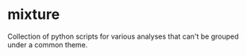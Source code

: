 # mixture
Collection of python scripts for various analyses that can't be grouped under a common theme.
